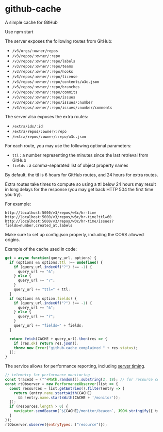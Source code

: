 # github-cache

A simple cache for GitHub

Use npm start

The server exposes the following routes from GitHub:

- `/v3/orgs/:owner/repos`
- `/v3/repos/:owner/:repo`
- `/v3/repos/:owner/:repo/labels`
- `/v3/repos/:owner/:repo/teams`
- `/v3/repos/:owner/:repo/hooks`
- `/v3/repos/:owner/:repo/license`
- `/v3/repos/:owner/:repo/contents/w3c.json`
- `/v3/repos/:owner/:repo/branches`
- `/v3/repos/:owner/:repo/commits`
- `/v3/repos/:owner/:repo/issues`
- `/v3/repos/:owner/:repo/issues/:number`
- `/v3/repos/:owner/:repo/issues/:number/comments`

The server also exposes the extra routes:

- `/extra/ids/:id`
- `/extra/repos/:owner/:repo`
- `/extra/repos/:owner/:repo/w3c.json`

For each route, you may use the following optional parameters:

- `ttl` : a number representing the minutes since the last retrieval from GitHub
- `fields` : a comma-separated list of object property names

By default, the ttl is 6 hours for GitHub routes, and 24 hours for extra routes.

Extra routes take times to compute so using a ttl below 24 hours may result in long delays for the response (you may get back HTTP 504 the first time you try).

For example:

    http://localhost:5000/v3/repos/w3c/hr-time
    http://localhost:5000/v3/repos/w3c/hr-time?ttl=60
    http://localhost:5000/v3/repos/w3c/hr-time/issues?fields=number,created_at,labels

Make sure to set up config.json properly, including the CORS allowed origins.

Example of the cache used in code:

```js
get = async function(query_url, options) {
  if (options && options.ttl !== undefined) {
    if (query_url.indexOf("?") !== -1) {
      query_url += "&";
    } else {
      query_url += "?";
    }
    query_url += "ttl=" + ttl;
  }
  if (options && option.fields) {
    if (query_url.indexOf("?") !== -1) {
      query_url += "&";
    } else {
      query_url += "?";
    }
    query_url += "fields=" + fields;
  }

  return fetch(CACHE + query_url).then(res => {
    if (res.ok) return res.json();
    throw new Error("github-cache complained " + res.status);
  });
}
```

The service allows for performance reporting, including [server timing](https://w3c.github.io/server-timing/).

```js
// telemetry for performance monitoring
const traceId = (""+Math.random()).substring(2, 18); // for resource correlation
const rtObserver = new PerformanceObserver(list => {
  const resources = list.getEntries().filter(entry => {
    return (entry.name.startsWith(CACHE)
      && !entry.name.startsWith(CACHE + '/monitor'));
  });
  if (resources.length > 0) {
    navigator.sendBeacon(`${CACHE}/monitor/beacon`, JSON.stringify({ traceId, resources }));
  }
});
rtObserver.observe({entryTypes: ["resource"]});
```
